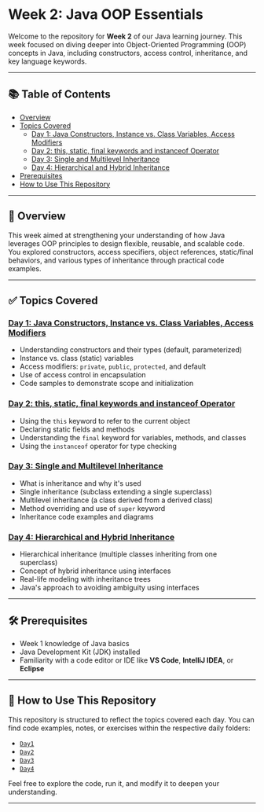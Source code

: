 # Week 2: Java OOP Essentials

Welcome to the repository for **Week 2** of our Java learning journey. This week focused on diving deeper into Object-Oriented Programming (OOP) concepts in Java, including constructors, access control, inheritance, and key language keywords.

---

## 📚 Table of Contents

- [Overview](#overview)
- [Topics Covered](#topics-covered)
  - [Day 1: Java Constructors, Instance vs. Class Variables, Access Modifiers](#day-1-java-constructors-instance-vs-class-variables-access-modifiers)
  - [Day 2: this, static, final keywords and instanceof Operator](#day-2-this-static-final-keywords-and-instanceof-operator)
  - [Day 3: Single and Multilevel Inheritance](#day-3-single-and-multilevel-inheritance)
  - [Day 4: Hierarchical and Hybrid Inheritance](#day-4-hierarchical-and-hybrid-inheritance)
- [Prerequisites](#prerequisites)
- [How to Use This Repository](#-how-to-use-this-repository)

---

## 📖 Overview

This week aimed at strengthening your understanding of how Java leverages OOP principles to design flexible, reusable, and scalable code. You explored constructors, access specifiers, object references, static/final behaviors, and various types of inheritance through practical code examples.

---

## ✅ Topics Covered

### [Day 1: Java Constructors, Instance vs. Class Variables, Access Modifiers](https://github.com/Wickeshhh/Week2/tree/master/Day1-Java%20Constructors%2C%20Instance%20vs.%20Class%20Variables%2C%20Access%20Modifiers)
- Understanding constructors and their types (default, parameterized)
- Instance vs. class (static) variables
- Access modifiers: `private`, `public`, `protected`, and default
- Use of access control in encapsulation
- Code samples to demonstrate scope and initialization

### [Day 2: this, static, final keywords and instanceof Operator](https://github.com/Wickeshhh/Week2/tree/master/Day2-this%2C%20static%2C%20final%20key%20words%20and%20instanceof%20Operator)
- Using the `this` keyword to refer to the current object
- Declaring static fields and methods
- Understanding the `final` keyword for variables, methods, and classes
- Using the `instanceof` operator for type checking

### [Day 3: Single and Multilevel Inheritance](https://github.com/Wickeshhh/Week2/tree/master/Day3-Single%20and%20Multilevel%20Inheritance)
- What is inheritance and why it's used
- Single inheritance (subclass extending a single superclass)
- Multilevel inheritance (a class derived from a derived class)
- Method overriding and use of `super` keyword
- Inheritance code examples and diagrams

### [Day 4: Hierarchical and Hybrid Inheritance](https://github.com/Wickeshhh/Week2/tree/master/Day4-Hierarchical%20and%20Hybrid%20Inheritance)
- Hierarchical inheritance (multiple classes inheriting from one superclass)
- Concept of hybrid inheritance using interfaces
- Real-life modeling with inheritance trees
- Java's approach to avoiding ambiguity using interfaces

---

## 🛠️ Prerequisites

- Week 1 knowledge of Java basics
- Java Development Kit (JDK) installed
- Familiarity with a code editor or IDE like **VS Code**, **IntelliJ IDEA**, or **Eclipse**

---

## 📂 How to Use This Repository

This repository is structured to reflect the topics covered each day. You can find code examples, notes, or exercises within the respective daily folders:

- [`Day1`](https://github.com/Adh1tya/CG-Week2/tree/main/Day-1-Java%20Constructors%2C%20Instance%20vs.%20Class%20Variables%2C%20Access%20Modifiers)
- [`Day2`](https://github.com/Adh1tya/CG-Week2/tree/main/Day-2-this%2C%20static%2C%20final%20key%20words%20and%20instanceof%20Operator)
- [`Day3`](https://github.com/Adh1tya/CG-Week2/tree/main/Day-3-Single%20and%20Multilevel%20Inheritance)
- [`Day4`](https://github.com/Adh1tya/CG-Week2/tree/main/Day-4-Hierarchical%20and%20Hybrid%20Inheritance)

Feel free to explore the code, run it, and modify it to deepen your understanding.

---
